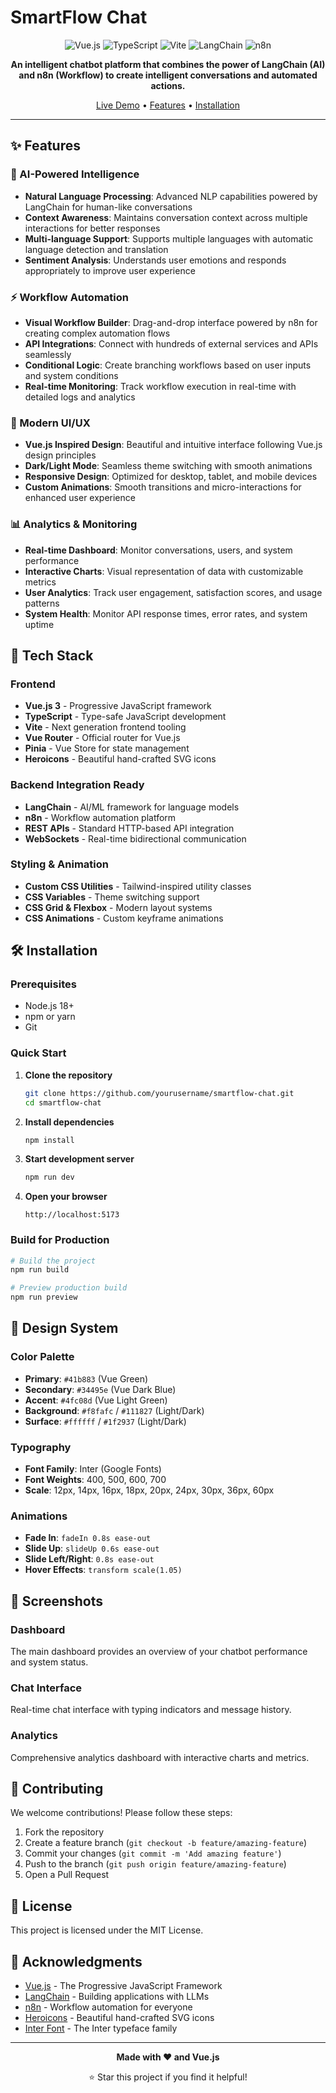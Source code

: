 # SmartFlow Chat

<div align="center">

![Vue.js](https://img.shields.io/badge/Vue.js-4FC08D?style=for-the-badge&logo=vue.js&logoColor=white)
![TypeScript](https://img.shields.io/badge/TypeScript-007ACC?style=for-the-badge&logo=typescript&logoColor=white)
![Vite](https://img.shields.io/badge/Vite-646CFF?style=for-the-badge&logo=vite&logoColor=white)
![LangChain](https://img.shields.io/badge/LangChain-1C3C3C?style=for-the-badge&logo=chainlink&logoColor=white)
![n8n](https://img.shields.io/badge/n8n-FF6D6D?style=for-the-badge&logo=n8n&logoColor=white)

**An intelligent chatbot platform that combines the power of LangChain (AI) and n8n (Workflow) to create intelligent conversations and automated actions.**

[Live Demo](http://localhost:5173) • [Features](#features) • [Installation](#installation)

</div>

---

## ✨ Features

### 🧠 AI-Powered Intelligence
- **Natural Language Processing**: Advanced NLP capabilities powered by LangChain for human-like conversations
- **Context Awareness**: Maintains conversation context across multiple interactions for better responses
- **Multi-language Support**: Supports multiple languages with automatic language detection and translation
- **Sentiment Analysis**: Understands user emotions and responds appropriately to improve user experience

### ⚡ Workflow Automation
- **Visual Workflow Builder**: Drag-and-drop interface powered by n8n for creating complex automation flows
- **API Integrations**: Connect with hundreds of external services and APIs seamlessly
- **Conditional Logic**: Create branching workflows based on user inputs and system conditions
- **Real-time Monitoring**: Track workflow execution in real-time with detailed logs and analytics

### 🎨 Modern UI/UX
- **Vue.js Inspired Design**: Beautiful and intuitive interface following Vue.js design principles
- **Dark/Light Mode**: Seamless theme switching with smooth animations
- **Responsive Design**: Optimized for desktop, tablet, and mobile devices
- **Custom Animations**: Smooth transitions and micro-interactions for enhanced user experience

### 📊 Analytics & Monitoring
- **Real-time Dashboard**: Monitor conversations, users, and system performance
- **Interactive Charts**: Visual representation of data with customizable metrics
- **User Analytics**: Track user engagement, satisfaction scores, and usage patterns
- **System Health**: Monitor API response times, error rates, and system uptime

## 🚀 Tech Stack

### Frontend
- **Vue.js 3** - Progressive JavaScript framework
- **TypeScript** - Type-safe JavaScript development
- **Vite** - Next generation frontend tooling
- **Vue Router** - Official router for Vue.js
- **Pinia** - Vue Store for state management
- **Heroicons** - Beautiful hand-crafted SVG icons

### Backend Integration Ready
- **LangChain** - AI/ML framework for language models
- **n8n** - Workflow automation platform
- **REST APIs** - Standard HTTP-based API integration
- **WebSockets** - Real-time bidirectional communication

### Styling & Animation
- **Custom CSS Utilities** - Tailwind-inspired utility classes
- **CSS Variables** - Theme switching support
- **CSS Grid & Flexbox** - Modern layout systems
- **CSS Animations** - Custom keyframe animations

## 🛠️ Installation

### Prerequisites
- Node.js 18+ 
- npm or yarn
- Git

### Quick Start

1. **Clone the repository**
   ```bash
   git clone https://github.com/yourusername/smartflow-chat.git
   cd smartflow-chat
   ```

2. **Install dependencies**
   ```bash
   npm install
   ```

3. **Start development server**
   ```bash
   npm run dev
   ```

4. **Open your browser**
   ```
   http://localhost:5173
   ```

### Build for Production

```bash
# Build the project
npm run build

# Preview production build
npm run preview
```

## 🎨 Design System

### Color Palette
- **Primary**: `#41b883` (Vue Green)
- **Secondary**: `#34495e` (Vue Dark Blue)
- **Accent**: `#4fc08d` (Vue Light Green)
- **Background**: `#f8fafc` / `#111827` (Light/Dark)
- **Surface**: `#ffffff` / `#1f2937` (Light/Dark)

### Typography
- **Font Family**: Inter (Google Fonts)
- **Font Weights**: 400, 500, 600, 700
- **Scale**: 12px, 14px, 16px, 18px, 20px, 24px, 30px, 36px, 60px

### Animations
- **Fade In**: `fadeIn 0.8s ease-out`
- **Slide Up**: `slideUp 0.6s ease-out`
- **Slide Left/Right**: `0.8s ease-out`
- **Hover Effects**: `transform scale(1.05)`

## 📱 Screenshots

### Dashboard
The main dashboard provides an overview of your chatbot performance and system status.

### Chat Interface
Real-time chat interface with typing indicators and message history.

### Analytics
Comprehensive analytics dashboard with interactive charts and metrics.

## 🤝 Contributing

We welcome contributions! Please follow these steps:

1. Fork the repository
2. Create a feature branch (`git checkout -b feature/amazing-feature`)
3. Commit your changes (`git commit -m 'Add amazing feature'`)
4. Push to the branch (`git push origin feature/amazing-feature`)
5. Open a Pull Request

## 📄 License

This project is licensed under the MIT License.

## 🙏 Acknowledgments

- [Vue.js](https://vuejs.org/) - The Progressive JavaScript Framework
- [LangChain](https://langchain.com/) - Building applications with LLMs
- [n8n](https://n8n.io/) - Workflow automation for everyone
- [Heroicons](https://heroicons.com/) - Beautiful hand-crafted SVG icons
- [Inter Font](https://rsms.me/inter/) - The Inter typeface family

---

<div align="center">

**Made with ❤️ and Vue.js**

⭐ Star this project if you find it helpful!

</div>
